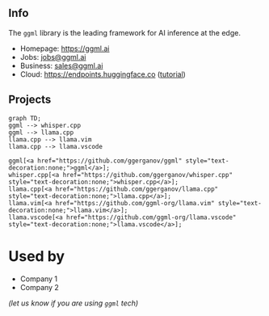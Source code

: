 
## Info

The `ggml` library is the leading framework for AI inference at the edge.

- Homepage: https://ggml.ai
- Jobs: jobs@ggml.ai
- Business: sales@ggml.ai
- Cloud: https://endpoints.huggingface.co ([tutorial](https://huggingface.co/docs/inference-endpoints/en/guides/llamacpp_container))


## Projects

```mermaid
graph TD;
ggml --> whisper.cpp
ggml --> llama.cpp
llama.cpp --> llama.vim
llama.cpp --> llama.vscode

ggml[<a href="https://github.com/ggerganov/ggml" style="text-decoration:none;">ggml</a>];
whisper.cpp[<a href="https://github.com/ggerganov/whisper.cpp" style="text-decoration:none;">whisper.cpp</a>];
llama.cpp[<a href="https://github.com/ggerganov/llama.cpp" style="text-decoration:none;">llama.cpp</a>];
llama.vim[<a href="https://github.com/ggml-org/llama.vim" style="text-decoration:none;">llama.vim</a>];
llama.vscode[<a href="https://github.com/ggml-org/llama.vscode" style="text-decoration:none;">llama.vscode</a>];
```


# Used by

- Company 1
- Company 2

*(let us know if you are using `ggml` tech)*
